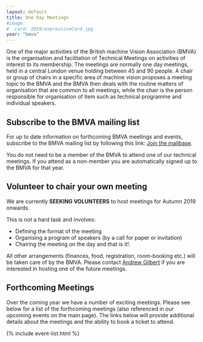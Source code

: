 ```yaml
---
layout: default
title: One Day Meetings
#image:
#  card: 2019/expressiveCard.jpg
year: "bmva"
---
```


One of the major activities of the British machine Vision Association (BMVA) is the organisation and facilitation of Technical Meetings on activities of interest to its membership. The meetings are normally one day meetings, held in a central London venue holding between 45 and 90 people. A chair or group of chairs in a specific area of machine vision proposes a meeting topic to the BMVA and the BMVA  then deals with the routine matters of organisation that are common to all meetings, while the chair is the person responsible for organisation of item such as technical programme and individual speakers.

## Subscribe to the BMVA mailing list

For up to date information on forthcoming BMVA meetings and events, subscribe to the BMVA mailing list by following this link: [Join the mailbase](http://www.jiscmail.ac.uk/lists/bmva.html).

You do not need to be a member of the BMVA to attend one of our technical meetings. If you attend as a non-member you are automatically signed up to the BMVA for that year.

## Volunteer to chair your own meeting

We are currently **SEEKING VOLUNTEERS** to host meetings for Autumn 2019 onwards. 

This is not a hard task and involves:
+ Defining the format of the meeting
+ Organising a program of speakers (by a call for paper or invitation)
+ Chairing the meeting on the day and that is it!.

All other arrangements (finances, food, registration, room-booking etc.) will be taken care of by the BMVA. Please contact [Andrew Gilbert](mailto:a.gilbert@surrey.ac.uk) if you are interested in hosting one of the future meetings.

## ​Forthcoming Meetings

Over the coming year we have a number of exciting meetings. Please see below for a list of the forthcoming meetings (also referenced in our upcoming events on the main page). The links below will provide additional details about the meetings and the ability to book a ticket to attend.

{% include event-list.html %}
